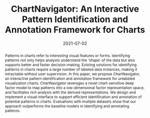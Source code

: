---
# Documentation: https://sourcethemes.com/academic/docs/managing-content/

title: "ChartNavigator: An Interactive Pattern Identification and Annotation Framework for Charts"
authors: [Tianye Zhang, Haozhe Feng,Wei Chen, Zexian Chen, Wenting Zheng, Xiaonan Luo, Wenqi Huang, Anthony Tung]
date: 2021-07-02
doi: ""

# Publication type.
# Legend: 0 = Uncategorized; 1 = Conference paper; 2 = Journal article;
# 3 = Preprint / Working Paper; 4 = Report; 5 = Book; 6 = Book section;
# 7 = Thesis; 8 = Patent
publication_types: ["2"]

# Publication name and optional abbreviated publication name.
publication: "IEEE Transactions on Knowledge and Data Engineering"
publication_short: "IEEE TKDE"

abstract: "Patterns in charts refer to interesting visual features or forms. Identifying patterns not only helps analysts understand the 'shape' of the data but also supports better and faster decision-making. Existing solutions for identifying patterns in charts require a large number of labeled data instances, making it intractable without user supervision. In this paper, we propose ChartNavigator, an interactive pattern identification and annotation framework for unlabeled visualization charts. ChartNavigator leverages a novel chart-sensitive deep factor model to map patterns into a low-dimensional factor representation space, and facilitates rich analysis with the derived representations. We design and implement a visual interface to support efficient identification and annotation of potential patterns in charts. Evaluations with multiple datasets show that our approach outperforms the baseline models in identifying and annotating patterns."

# Summary. An optional shortened abstract.
summary: ""

tags:
  [
    "pattern identification",
    "variational autoencoder",
    "chart recognition",
  ]
categories: []
featured: false

# Custom links (optional).
#   Uncomment and edit lines below to show custom links.
# links:
# - name: Follow
#   url: https://twitter.com
#   icon_pack: fab
#   icon: twitter

url_pdf:
  - ./ChartNavigator.pdf
url_code:
url_dataset:
url_poster:
url_project:
url_slides:
url_source:
url_video:
  - ./ChartNavigator.mp4
url_supp:
  - ./Appendice.pdf

# Featured image
# To use, add an image named `featured.jpg/png` to your page's folder.
# Focal points: Smart, Center, TopLeft, Top, TopRight, Left, Right, BottomLeft, Bottom, BottomRight.
image:
  caption: "featured"
  focal_point: "Center"
  preview_only: false

# Associated Projects (optional).
#   Associate this publication with one or more of your projects.
#   Simply enter your project's folder or file name without extension.
#   E.g. `internal-project` references `content/project/internal-project/index.md`.
#   Otherwise, set `projects: []`.
projects: []

# Slides (optional).
#   Associate this publication with Markdown slides.
#   Simply enter your slide deck's filename without extension.
#   E.g. `slides: "example"` references `content/slides/example/index.md`.
#   Otherwise, set `slides: ""`.
slides: ""
---